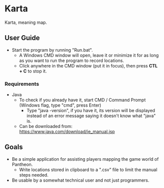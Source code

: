 # Karta
Karta, meaning map.  

## User Guide
* Start the program by running "Run.bat".
  * A Windows CMD window will open, leave it or minimize it for as long as you want to run the program to record locations.
  * Click anywhere in the CMD window (put it in focus), then press **CTL + C** to stop it.

### Requirements
* Java
  * To check if you already have it, start CMD / Command Prompt (Windows flag, type "cmd", press Enter)
    * Type "java -version", if you have it, its version will be displayed instead of an error message saying it doesn't know what "java" is.
  * Can be downloaded from: https://www.java.com/download/ie_manual.jsp

## Goals
* Be a simple application for assisting players mapping the game world of Pantheon.
  * Write locations stored in clipboard to a ".csv" file to limit the manual steps needed.
* Be usable by a somewhat technical user and not just programmers.
